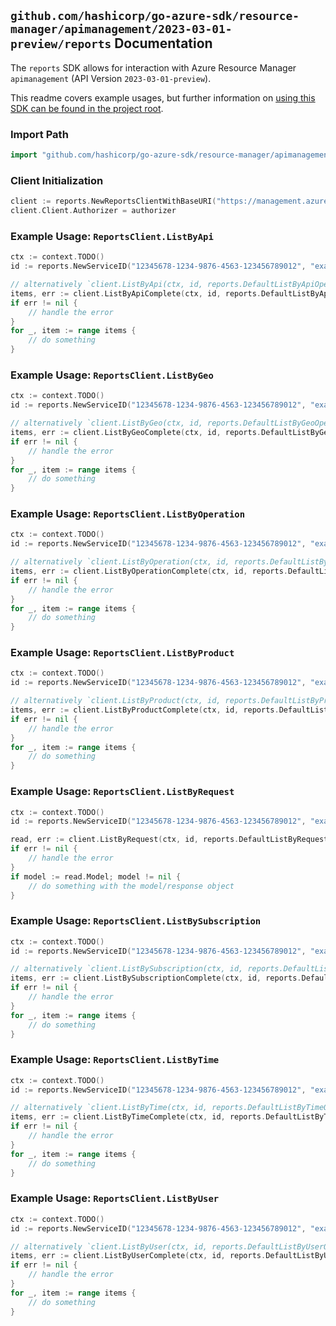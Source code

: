
## `github.com/hashicorp/go-azure-sdk/resource-manager/apimanagement/2023-03-01-preview/reports` Documentation

The `reports` SDK allows for interaction with Azure Resource Manager `apimanagement` (API Version `2023-03-01-preview`).

This readme covers example usages, but further information on [using this SDK can be found in the project root](https://github.com/hashicorp/go-azure-sdk/tree/main/docs).

### Import Path

```go
import "github.com/hashicorp/go-azure-sdk/resource-manager/apimanagement/2023-03-01-preview/reports"
```


### Client Initialization

```go
client := reports.NewReportsClientWithBaseURI("https://management.azure.com")
client.Client.Authorizer = authorizer
```


### Example Usage: `ReportsClient.ListByApi`

```go
ctx := context.TODO()
id := reports.NewServiceID("12345678-1234-9876-4563-123456789012", "example-resource-group", "serviceValue")

// alternatively `client.ListByApi(ctx, id, reports.DefaultListByApiOperationOptions())` can be used to do batched pagination
items, err := client.ListByApiComplete(ctx, id, reports.DefaultListByApiOperationOptions())
if err != nil {
	// handle the error
}
for _, item := range items {
	// do something
}
```


### Example Usage: `ReportsClient.ListByGeo`

```go
ctx := context.TODO()
id := reports.NewServiceID("12345678-1234-9876-4563-123456789012", "example-resource-group", "serviceValue")

// alternatively `client.ListByGeo(ctx, id, reports.DefaultListByGeoOperationOptions())` can be used to do batched pagination
items, err := client.ListByGeoComplete(ctx, id, reports.DefaultListByGeoOperationOptions())
if err != nil {
	// handle the error
}
for _, item := range items {
	// do something
}
```


### Example Usage: `ReportsClient.ListByOperation`

```go
ctx := context.TODO()
id := reports.NewServiceID("12345678-1234-9876-4563-123456789012", "example-resource-group", "serviceValue")

// alternatively `client.ListByOperation(ctx, id, reports.DefaultListByOperationOperationOptions())` can be used to do batched pagination
items, err := client.ListByOperationComplete(ctx, id, reports.DefaultListByOperationOperationOptions())
if err != nil {
	// handle the error
}
for _, item := range items {
	// do something
}
```


### Example Usage: `ReportsClient.ListByProduct`

```go
ctx := context.TODO()
id := reports.NewServiceID("12345678-1234-9876-4563-123456789012", "example-resource-group", "serviceValue")

// alternatively `client.ListByProduct(ctx, id, reports.DefaultListByProductOperationOptions())` can be used to do batched pagination
items, err := client.ListByProductComplete(ctx, id, reports.DefaultListByProductOperationOptions())
if err != nil {
	// handle the error
}
for _, item := range items {
	// do something
}
```


### Example Usage: `ReportsClient.ListByRequest`

```go
ctx := context.TODO()
id := reports.NewServiceID("12345678-1234-9876-4563-123456789012", "example-resource-group", "serviceValue")

read, err := client.ListByRequest(ctx, id, reports.DefaultListByRequestOperationOptions())
if err != nil {
	// handle the error
}
if model := read.Model; model != nil {
	// do something with the model/response object
}
```


### Example Usage: `ReportsClient.ListBySubscription`

```go
ctx := context.TODO()
id := reports.NewServiceID("12345678-1234-9876-4563-123456789012", "example-resource-group", "serviceValue")

// alternatively `client.ListBySubscription(ctx, id, reports.DefaultListBySubscriptionOperationOptions())` can be used to do batched pagination
items, err := client.ListBySubscriptionComplete(ctx, id, reports.DefaultListBySubscriptionOperationOptions())
if err != nil {
	// handle the error
}
for _, item := range items {
	// do something
}
```


### Example Usage: `ReportsClient.ListByTime`

```go
ctx := context.TODO()
id := reports.NewServiceID("12345678-1234-9876-4563-123456789012", "example-resource-group", "serviceValue")

// alternatively `client.ListByTime(ctx, id, reports.DefaultListByTimeOperationOptions())` can be used to do batched pagination
items, err := client.ListByTimeComplete(ctx, id, reports.DefaultListByTimeOperationOptions())
if err != nil {
	// handle the error
}
for _, item := range items {
	// do something
}
```


### Example Usage: `ReportsClient.ListByUser`

```go
ctx := context.TODO()
id := reports.NewServiceID("12345678-1234-9876-4563-123456789012", "example-resource-group", "serviceValue")

// alternatively `client.ListByUser(ctx, id, reports.DefaultListByUserOperationOptions())` can be used to do batched pagination
items, err := client.ListByUserComplete(ctx, id, reports.DefaultListByUserOperationOptions())
if err != nil {
	// handle the error
}
for _, item := range items {
	// do something
}
```
